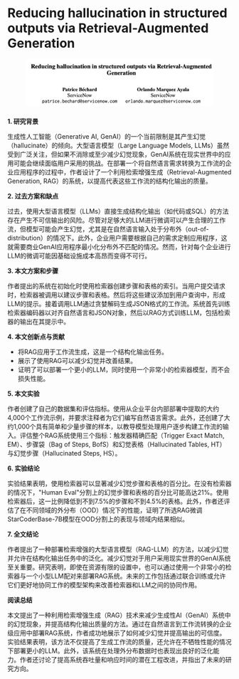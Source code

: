 # Reducing hallucination in structured outputs via Retrieval-Augmented Generation

<figure><img src="../.gitbook/assets/image (2) (1) (1) (1) (1) (1) (1) (1) (1) (1) (1) (1) (1) (1) (1) (1) (1) (1).png" alt=""><figcaption></figcaption></figure>

####

**1. 研究背景**

生成性人工智能（Generative AI, GenAI）的一个当前限制是其产生幻觉（hallucinate）的倾向。大型语言模型（Large Language Models, LLMs）虽然受到广泛关注，但如果不消除或至少减少幻觉现象，GenAI系统在现实世界中的应用可能会继续面临用户采用的挑战。在部署一个将自然语言需求转换为工作流的企业应用程序的过程中，作者设计了一个利用检索增强生成（Retrieval-Augmented Generation, RAG）的系统，以提高代表这些工作流的结构化输出的质量。

**2. 过去方案和缺点**

过去，使用大型语言模型（LLMs）直接生成结构化输出（如代码或SQL）的方法存在产生不可信输出的风险。尽管对足够大的LLM进行微调可以产生合理的工作流，但模型可能会产生幻觉，尤其是在自然语言输入处于分布外（out-of-distribution）的情况下。此外，企业用户需要根据自己的需求定制应用程序，这就需要商业GenAI应用程序最小化分布外不匹配的情况。然而，针对每个企业进行LLM的微调可能因基础设施成本高昂而变得不可行。

**3. 本文方案和步骤**

作者提出的系统在初始化时使用检索器创建步骤和表格的索引。当用户提交请求时，检索器被调用以建议步骤和表格。然后将这些建议添加到用户查询中，形成LLM的提示。接着调用LLM通过贪婪解码生成JSON格式的工作流。系统首先训练检索器编码器以对齐自然语言和JSON对象，然后以RAG方式训练LLM，包括检索器的输出在其提示中。

**4. 本文创新点与贡献**

* 将RAG应用于工作流生成，这是一个结构化输出任务。
* 展示了使用RAG可以减少幻觉并改善结果。
* 证明了可以部署一个更小的LLM，同时使用一个非常小的检索器模型，而不会损失性能。

**5. 本文实验**

作者创建了自己的数据集和评估指标。使用从企业平台内部部署中提取的大约4,000个工作流示例，并要求注释者为它们编写自然语言需求。此外，还创建了大约1,000个具有简单和少量步骤的样本，以教导模型处理用户逐步构建工作流的输入。评估整个RAG系统使用三个指标：触发器精确匹配（Trigger Exact Match, EM）、步骤袋（Bag of Steps, BofS）和幻觉表格（Hallucinated Tables, HT）与幻觉步骤（Hallucinated Steps, HS）。

**6. 实验结论**

实验结果表明，使用检索器可以显著减少幻觉步骤和表格的百分比。在没有检索器的情况下，"Human Eval"分割上的幻觉步骤和表格的百分比可能高达21%。使用检索器后，这一比例降低到不到7.5%的步骤和不到4.5%的表格。此外，作者还评估了在不同领域的外分布（OOD）情况下的性能，证明了所选RAG微调StarCoderBase-7B模型在OOD分割上的表现与领域内结果相似。

**7. 全文结论**

作者提出了一种部署检索增强的大型语言模型（RAG-LLM）的方法，以减少幻觉并允许在结构化输出任务中的泛化。减少幻觉对于用户采用现实世界的GenAI系统至关重要。研究表明，即使在资源有限的设置中，也可以通过使用一个非常小的检索器与一个小型LLM配对来部署RAG系统。未来的工作包括通过联合训练或允许它们更好地协同工作的模型架构来改善检索器和LLM之间的协同作用。

**阅读总结**

本文提出了一种利用检索增强生成（RAG）技术来减少生成性AI（GenAI）系统中的幻觉现象，并提高结构化输出质量的方法。通过在自然语言到工作流转换的企业级应用中部署RAG系统，作者成功地展示了如何减少幻觉并提高输出的可信度。实验结果表明，该方法不仅提高了生成工作流的质量，还允许在不牺牲性能的情况下部署更小的LLM。此外，该系统在处理外分布数据时也表现出良好的泛化能力。作者还讨论了提高系统吞吐量和响应时间的潜在工程改进，并指出了未来的研究方向。
